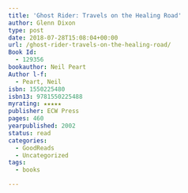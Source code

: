 ```yaml
---
title: 'Ghost Rider: Travels on the Healing Road'
author: Glenn Dixon
type: post
date: 2018-07-28T15:08:04+00:00
url: /ghost-rider-travels-on-the-healing-road/
Book Id:
  - 129356
bookauthor: Neil Peart
Author l-f:
  - Peart, Neil
isbn: 1550225480
isbn13: 9781550225488
myrating: ★★★★★
publisher: ECW Press
pages: 460
yearpublished: 2002
status: read
categories:
  - GoodReads
  - Uncategorized
tags:
  - books

---
```

